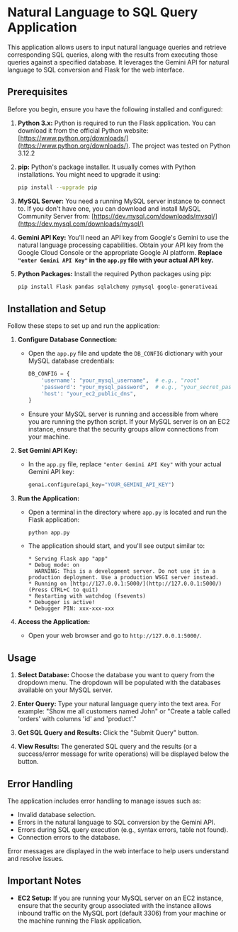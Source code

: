 # Natural Language to SQL Query Application

This application allows users to input natural language queries and retrieve corresponding SQL queries, along with the results from executing those queries against a specified database. It leverages the Gemini API for natural language to SQL conversion and Flask for the web interface.

## Prerequisites

Before you begin, ensure you have the following installed and configured:

1.  **Python 3.x:** Python is required to run the Flask application. You can download it from the official Python website: [https://www.python.org/downloads/](https://www.python.org/downloads/). The project was tested on Python 3.12.2

2.  **pip:** Python's package installer. It usually comes with Python installations. You might need to upgrade it using:

    ```bash
    pip install --upgrade pip
    ```

3.  **MySQL Server:** You need a running MySQL server instance to connect to. If you don't have one, you can download and install MySQL Community Server from: [https://dev.mysql.com/downloads/mysql/](https://dev.mysql.com/downloads/mysql/)

4.  **Gemini API Key:** You'll need an API key from Google's Gemini to use the natural language processing capabilities.  Obtain your API key from the Google Cloud Console or the appropriate Google AI platform.  **Replace `"enter Gemini API Key"` in the `app.py` file with your actual API key.**

5.  **Python Packages:** Install the required Python packages using pip:

    ```bash
    pip install Flask pandas sqlalchemy pymysql google-generativeai
    ```

## Installation and Setup

Follow these steps to set up and run the application:

1.  **Configure Database Connection:**

    * Open the `app.py` file and update the `DB_CONFIG` dictionary with your MySQL database credentials:

        ```python
        DB_CONFIG = {
            'username': "your_mysql_username",  # e.g., "root"
            'password': "your_mysql_password",  # e.g., "your_secret_password"
            'host': "your_ec2_public_dns",
        }
        ```

    * Ensure your MySQL server is running and accessible from where you are running the python script. If your MySQL server is on an EC2 instance, ensure that the security groups allow connections from your machine.

2.  **Set Gemini API Key:**

    * In the `app.py` file, replace `"enter Gemini API Key"` with your actual Gemini API key:

        ```python
        genai.configure(api_key="YOUR_GEMINI_API_KEY")
        ```

3.  **Run the Application:**

    * Open a terminal in the directory where `app.py` is located and run the Flask application:

        ```bash
        python app.py
        ```

    * The application should start, and you'll see output similar to:

        ```
        * Serving Flask app "app"
        * Debug mode: on
          WARNING: This is a development server. Do not use it in a production deployment. Use a production WSGI server instead.
        * Running on [http://127.0.0.1:5000/](http://127.0.0.1:5000/) (Press CTRL+C to quit)
        * Restarting with watchdog (fsevents)
        * Debugger is active!
        * Debugger PIN: xxx-xxx-xxx
        ```

4.  **Access the Application:**

    * Open your web browser and go to `http://127.0.0.1:5000/`.

## Usage

1.  **Select Database:** Choose the database you want to query from the dropdown menu. The dropdown will be populated with the databases available on your MySQL server.

2.  **Enter Query:** Type your natural language query into the text area.  For example: "Show me all customers named John" or "Create a table called 'orders' with columns 'id' and 'product'."

3.  **Get SQL Query and Results:** Click the "Submit Query" button.

4.  **View Results:** The generated SQL query and the results (or a success/error message for write operations) will be displayed below the button.

## Error Handling

The application includes error handling to manage issues such as:

* Invalid database selection.
* Errors in the natural language to SQL conversion by the Gemini API.
* Errors during SQL query execution (e.g., syntax errors, table not found).
* Connection errors to the database.

Error messages are displayed in the web interface to help users understand and resolve issues.

## Important Notes

* **EC2 Setup:** If you are running your MySQL server on an EC2 instance, ensure that the security group associated with the instance allows inbound traffic on the MySQL port (default 3306) from your machine or the machine running the Flask application.
